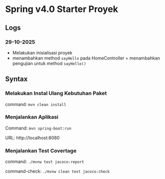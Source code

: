 # Spring v4.0 Starter Proyek

## Logs

### 29-10-2025

- Melakukan inisialisasi proyek
- menambahkan method `sayHello` pada HomeController
= menambahkan pengujian untuk method `sayHello()`


## Syntax

### Melakukan Instal Ulang Kebutuhan Paket

command: `mvn clean install`

### Menjalankan Aplikasi

Command: `mvn spring-boot:run`

URL: http://localhost:8080

### Menjalankan Test Covertage

command: `./mvnw test jacoco:report`

command-check: `./mvnw clean test jacoco:check`



